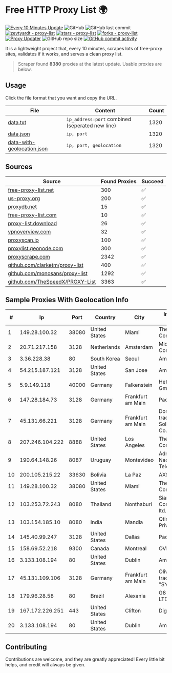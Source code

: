 
# Free HTTP Proxy List 🌍

[![Every 10 Minutes Update](https://github.com/mertguvencli/http-proxy-list/actions/workflows/main.yml/badge.svg?branch=main)](https://github.com/mertguvencli/http-proxy-list/actions/workflows/main.yml)
![GitHub](https://img.shields.io/github/license/mertguvencli/http-proxy-list)
![GitHub last commit](https://img.shields.io/github/last-commit/mertguvencli/http-proxy-list)
[![zevtyardt - proxy-list](https://img.shields.io/static/v1?label=zevtyardt&message=proxy-list&color=blue&logo=github)](https://github.com/zevtyardt/proxy-list "Go to GitHub repo")
[![stars - proxy-list](https://img.shields.io/github/stars/zevtyardt/proxy-list?style=social)](https://github.com/zevtyardt/proxy-list)
[![forks - proxy-list](https://img.shields.io/github/forks/zevtyardt/proxy-list?style=social)](https://github.com/zevtyardt/proxy-list)
[![Proxy Updater](https://github.com/zevtyardt/proxy-list/workflows/Proxy%20Updater/badge.svg)](https://github.com/zevtyardt/proxy-list/actions?query=workflow:"Proxy+Updater")
![GitHub repo size](https://img.shields.io/github/repo-size/zevtyardt/proxy-list)
[![GitHub commit activity](https://img.shields.io/github/commit-activity/m/zevtyardt/proxy-list?logo=commits)](https://github.com/zevtyardt/proxy-list/commits/main)

It is a lightweight project that, every 10 minutes, scrapes lots of free-proxy sites, validates if it works, and serves a clean proxy list.

> Scraper found **8380** proxies at the latest update. Usable proxies are below.

## Usage

Click the file format that you want and copy the URL.

|File|Content|Count|
|----|-------|-----|
|[data.txt](https://raw.githubusercontent.com/mertguvencli/http-proxy-list/main/proxy-list/data.txt)|`ip_address:port` combined (seperated new line)|1320|
|[data.json](https://raw.githubusercontent.com/mertguvencli/http-proxy-list/main/proxy-list/data.json)|`ip, port`|1320|
|[data-with-geolocation.json](https://raw.githubusercontent.com/mertguvencli/http-proxy-list/main/proxy-list/data-with-geolocation.json)|`ip, port, geolocation`|1320|

## Sources

|Source|Found Proxies|Succeed|
|------|-------------|-------|
|[free-proxy-list.net](https://free-proxy-list.net)|300|✅|
|[us-proxy.org](https://www.us-proxy.org)|200|✅|
|[proxydb.net](http://proxydb.net)|15|✅|
|[free-proxy-list.com](https://free-proxy-list.com/?page=&port=&type%5B%5D=http&type%5B%5D=https&up_time=0&search=Search)|10|✅|
|[proxy-list.download](https://www.proxy-list.download/HTTP)|26|✅|
|[vpnoverview.com](https://vpnoverview.com/privacy/anonymous-browsing/free-proxy-servers)|32|✅|
|[proxyscan.io](https://www.proxyscan.io)|100|✅|
|[proxylist.geonode.com](https://proxylist.geonode.com/api/proxy-list?limit=300&page=1&sort_by=lastChecked&sort_type=desc&protocols=http,https)|300|✅|
|[proxyscrape.com](https://api.proxyscrape.com/v2/?request=displayproxies&protocol=http&timeout=10000&country=all&ssl=all&anonymity=all)|2342|✅|
|[github.com/clarketm/proxy-list](https://raw.githubusercontent.com/clarketm/proxy-list/master/proxy-list-raw.txt)|400|✅|
|[github.com/monosans/proxy-list](https://raw.githubusercontent.com/monosans/proxy-list/main/proxies/http.txt)|1292|✅|
|[github.com/TheSpeedX/PROXY-List](https://raw.githubusercontent.com/TheSpeedX/PROXY-List/master/http.txt)|3363|✅|


## Sample Proxies With Geolocation Info

|#|Ip|Port|Country|City|Internet Service Provider|
|-|--|----|-------|----|-------------------------|
|1|149.28.100.32|38080|United States|Miami|The Constant Company|
|2|20.71.217.158|3128|Netherlands|Amsterdam|Microsoft Corporation|
|3|3.36.228.38|80|South Korea|Seoul|Amazon.com, Inc.|
|4|54.215.187.121|3128|United States|San Jose|Amazon.com, Inc.|
|5|5.9.149.118|40000|Germany|Falkenstein|Hetzner Online GmbH|
|6|147.28.184.73|3128|Germany|Frankfurt am Main|Packet Host, Inc.|
|7|45.131.66.221|3128|Germany|Frankfurt am Main|Dominic Scholz trading as ITP-Solutions GmbH & Co. KG|
|8|207.246.104.222|8888|United States|Los Angeles|The Constant Company|
|9|190.64.148.26|8087|Uruguay|Montevideo|Administracion Nacional de Telecomunicaciones|
|10|200.105.215.22|33630|Bolivia|La Paz|AXS Bolivia S. A.|
|11|149.28.100.32|38080|United States|Miami|The Constant Company|
|12|103.253.72.243|8080|Thailand|Nonthaburi|Siamdata Communication Co., ltd.|
|13|103.154.185.10|8080|India|Mandla|Qtime Businesses Private Limited|
|14|145.40.99.247|3128|United States|Dallas|Packet Host, Inc.|
|15|158.69.52.218|9300|Canada|Montreal|OVH SAS|
|16|3.133.108.194|80|United States|Dublin|Amazon.com, Inc.|
|17|45.131.109.106|3128|Germany|Frankfurt am Main|Oliver Horscht is trading as "SYNLINQ"|
|18|179.96.28.58|80|Brazil|Alexania|G8 NETWORKS LTDA|
|19|167.172.226.251|443|United States|Clifton|DigitalOcean, LLC|
|20|3.133.108.194|80|United States|Dublin|Amazon.com, Inc.|



## Contributing

Contributions are welcome, and they are greatly appreciated! Every
little bit helps, and credit will always be given.


